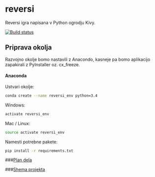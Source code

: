 # reversi
Reversi igra napisana v Python ogrodju Kivy.

[![Build status](https://ci.appveyor.com/api/projects/status/tbeqt4jq9bvpayo9?svg=true)](https://ci.appveyor.com/project/lodrantl/reversi)

## Priprava okolja
Razvojno okolje bomo nastavili z Anacondo, kasneje pa bomo aplikacijo zapakirali z PyInstaller oz. cx_freeze.

#### Anaconda
Ustvari okolje:
```bash
conda create --name reversi_env python=3.4
```
Windows:
```bash
activate reversi_env
```
Mac / Linux:
```bash
source activate reversi_env
```
Namesti potrebne pakete:
```bash
pip install -r requirements.txt
```
###[Plan dela](./PLAN.md)

###[Shema projekta](./SHEMA.md)

